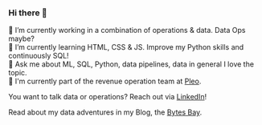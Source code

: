 ### Hi there 👋

🔭 I’m currently working in a combination of operations & data. Data Ops maybe?<br/>
🌱 I’m currently learning HTML, CSS & JS. Improve my Python skills and continuously SQL!<br/>
💬 Ask me about ML, SQL, Python, data pipelines, data in general I love the topic.<br/>
🏢 I'm currently part of the revenue operation team at [Pleo](https://pleo.io/).

You want to talk data or operations? Reach out via [LinkedIn](https://www.linkedin.com/in/artadini/)!

Read about my data adventures in my Blog, the [Bytes Bay](https://artadini.eu).

<!--
**artadini/artadini** is a ✨ _special_ ✨ repository because its `README.md` (this file) appears on your GitHub profile.

Here are some ideas to get you started:
- 👯 I’m looking to collaborate on ...
- 🤔 I’m looking for help with ...
- 📫 How to reach me: ...
- 😄 Pronouns: ...
- ⚡ Fun fact: ...
-->
